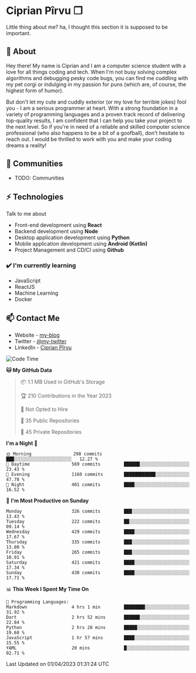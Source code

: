 # Ciprian Pîrvu ❐

Little thing about me? ha, I thought this section it is supposed to be important.

## 🧐 About

Hey there! My name is Ciprian and I am a computer science student with a love for all things coding and tech. When I'm not busy solving complex algorithms and debugging pesky code bugs, you can find me cuddling with my pet corgi or indulging in my passion for puns (which are, of course, the highest form of humor).

But don't let my cute and cuddly exterior (or my love for terrible jokes) fool you - I am a serious programmer at heart. With a strong foundation in a variety of programming languages and a proven track record of delivering top-quality results, I am confident that I can help you take your project to the next level. So if you're in need of a reliable and skilled computer science professional (who also happens to be a bit of a goofball), don't hesitate to reach out. I would be thrilled to work with you and make your coding dreams a reality!

## 👯 Communities

-   TODO: Communities

## ⚡ Technologies

Talk to me about

-   Front-end development using **React**
-   Backend development using **Node**
-   Desktop application development using **Python**
-   Mobile application development using **Android (Kotlin)**
-   Project Management and CD/CI using **Github**

### ✔️ I'm currently learning

-   JavaScript
-   ReactJS
-   Machine Learning
-   Docker

## 📫 Contact Me

-   Website - [my-blog]()
-   Twitter - [@my-twitter]()
-   LinkedIn - [Ciprian Pîrvu](https://www.linkedin.com/in/p%C3%AErvu-ciprian-cristian-4415991b1/)

<!--START_SECTION:waka-->
![Code Time](http://img.shields.io/badge/Code%20Time-1%2C638%20hrs%2053%20mins-blue)

**🐱 My GitHub Data** 

> 📦 1.1 MB Used in GitHub's Storage 
 > 
> 🏆 210 Contributions in the Year 2023
 > 
> 🚫 Not Opted to Hire
 > 
> 📜 35 Public Repositories 
 > 
> 🔑 45 Private Repositories 
 > 
**I'm a Night 🦉** 

```text
🌞 Morning                298 commits         ███░░░░░░░░░░░░░░░░░░░░░░   12.27 % 
🌆 Daytime                569 commits         ██████░░░░░░░░░░░░░░░░░░░   23.43 % 
🌃 Evening                1160 commits        ████████████░░░░░░░░░░░░░   47.78 % 
🌙 Night                  401 commits         ████░░░░░░░░░░░░░░░░░░░░░   16.52 % 
```
📅 **I'm Most Productive on Sunday** 

```text
Monday                   326 commits         ███░░░░░░░░░░░░░░░░░░░░░░   13.43 % 
Tuesday                  222 commits         ██░░░░░░░░░░░░░░░░░░░░░░░   09.14 % 
Wednesday                429 commits         ████░░░░░░░░░░░░░░░░░░░░░   17.67 % 
Thursday                 335 commits         ███░░░░░░░░░░░░░░░░░░░░░░   13.80 % 
Friday                   265 commits         ███░░░░░░░░░░░░░░░░░░░░░░   10.91 % 
Saturday                 421 commits         ████░░░░░░░░░░░░░░░░░░░░░   17.34 % 
Sunday                   430 commits         ████░░░░░░░░░░░░░░░░░░░░░   17.71 % 
```


📊 **This Week I Spent My Time On** 

```text
💬 Programming Languages: 
Markdown                 4 hrs 1 min         ████████░░░░░░░░░░░░░░░░░   31.92 % 
Dart                     2 hrs 52 mins       ██████░░░░░░░░░░░░░░░░░░░   22.84 % 
Python                   2 hrs 28 mins       █████░░░░░░░░░░░░░░░░░░░░   19.68 % 
JavaScript               1 hr 57 mins        ████░░░░░░░░░░░░░░░░░░░░░   15.55 % 
YAML                     20 mins             █░░░░░░░░░░░░░░░░░░░░░░░░   02.71 % 
```


 Last Updated on 01/04/2023 01:31:24 UTC
<!--END_SECTION:waka-->
